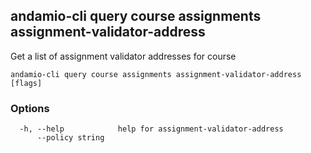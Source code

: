 ## andamio-cli query course assignments assignment-validator-address

Get a list of assignment validator addresses for course

```
andamio-cli query course assignments assignment-validator-address [flags]
```

### Options

```
  -h, --help            help for assignment-validator-address
      --policy string   
```

